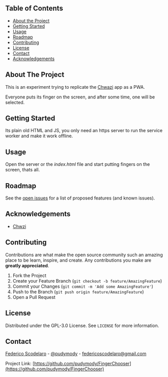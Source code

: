 <!-- TABLE OF CONTENTS -->
## Table of Contents

* [About the Project](#about-the-project)
* [Getting Started](#getting-started)
* [Usage](#usage)
* [Roadmap](#roadmap)
* [Contributing](#contributing)
* [License](#license)
* [Contact](#contact)
* [Acknowledgements](#acknowledgements)



<!-- ABOUT THE PROJECT -->
## About The Project
This is an experiment trying to replicate the [Chwazi](https://play.google.com/store/apps/details?id=com.tendadigital.chwaziApp&hl=es_AR) app as a PWA.

Everyone puts its finger on the screen, and after some time, one will be selected.

<!-- GETTING STARTED -->
## Getting Started
Its plain old HTML and JS, you only need an https server to run the service worker and make it work offline.

<!-- USAGE EXAMPLES -->
## Usage
Open the server or the *index.html* file and start putting fingers on the screen, thats all.

<!-- ROADMAP -->
## Roadmap

See the [open issues](https://github.com/pudymody/repo/issues) for a list of proposed features (and known issues).

<!-- ACKNOWLEDGEMENTS -->
## Acknowledgements

* [Chwzi](https://play.google.com/store/apps/details?id=com.tendadigital.chwaziApp&hl=es_AR)

<!-- CONTRIBUTING -->
## Contributing

Contributions are what make the open source community such an amazing place to be learn, inspire, and create. Any contributions you make are **greatly appreciated**.

1. Fork the Project
2. Create your Feature Branch (`git checkout -b feature/AmazingFeature`)
3. Commit your Changes (`git commit -m 'Add some AmazingFeature'`)
4. Push to the Branch (`git push origin feature/AmazingFeature`)
5. Open a Pull Request

<!-- LICENSE -->
## License

Distributed under the GPL-3.0 License. See `LICENSE` for more information.


<!-- CONTACT -->
## Contact

[Federico Scodelaro](https://pudymody.netlify.com) - [@pudymody](https://twitter.com/pudymody) - federicoscodelaro@gmail.com

Project Link: [https://github.com/pudymody/FingerChooser](https://github.com/pudymody/FingerChooser)
